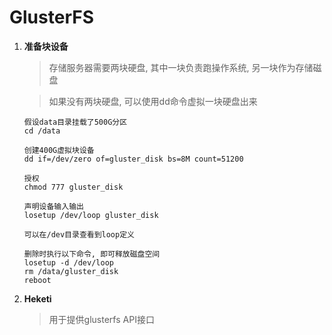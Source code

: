# GlusterFS

1. **准备块设备**
   > 存储服务器需要两块硬盘, 其中一块负责跑操作系统, 另一块作为存储磁盘

   > 如果没有两块硬盘, 可以使用dd命令虚拟一块硬盘出来

   ```
   假设data目录挂载了500G分区
   cd /data

   创建400G虚拟块设备
   dd if=/dev/zero of=gluster_disk bs=8M count=51200

   授权
   chmod 777 gluster_disk

   声明设备输入输出
   losetup /dev/loop gluster_disk

   可以在/dev目录查看到loop定义

   删除时执行以下命令, 即可释放磁盘空间
   losetup -d /dev/loop
   rm /data/gluster_disk
   reboot
   ```

2. **Heketi**
   > 用于提供glusterfs API接口